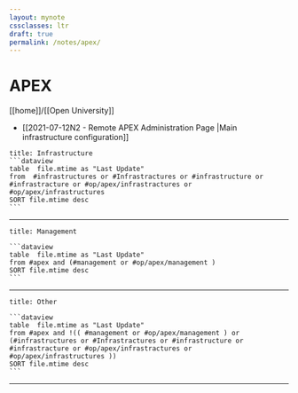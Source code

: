 ```yaml
---
layout: mynote
cssclasses: ltr
draft: true
permalink: /notes/apex/
---
```

# APEX
[[home]]/[[Open University]]

- [[2021-07-12N2 - Remote APEX Administration Page |Main infrastructure configuration]]
````ad-menu
title: Infrastructure
```dataview
table  file.mtime as "Last Update" 
from  #infrastructures or #Infrastractures or #infrastructure or #infrastracture or #op/apex/infrastractures or #op/apex/infrastructures 
SORT file.mtime desc
```
````

---


````ad-menu
title: Management

```dataview
table  file.mtime as "Last Update"
from #apex and (#management or #op/apex/management )
SORT file.mtime desc
```
````
---

````ad-menu
title: Other

```dataview
table  file.mtime as "Last Update"
from #apex and !(( #management or #op/apex/management ) or (#infrastructures or #Infrastractures or #infrastructure or #infrastracture or #op/apex/infrastractures or #op/apex/infrastructures ))
SORT file.mtime desc
```
````
---





